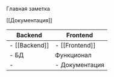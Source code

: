 Главная заметка 

[[Документация]]

| Backend | Frontend |
| ---- | ---- |
| - [[Backend]]   | - [[Frontend]] |
| - БД | Функционал |
| -  | - Документация |


